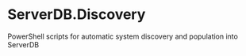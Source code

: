 # ServerDB.Discovery
PowerShell scripts for automatic system discovery and population into ServerDB
